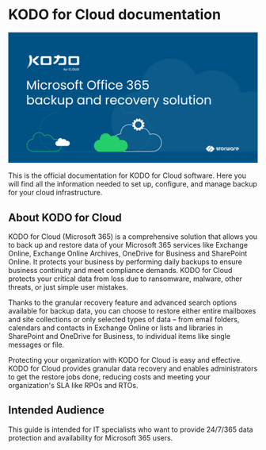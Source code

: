 # KODO for Cloud documentation

![](../../.gitbook/assets/gitbook_pic.png)

This is the official documentation for KODO for Cloud software. Here you will find all the information needed to set up, configure, and manage backup for your cloud infrastructure.

## About KODO for Cloud

KODO for Cloud \(Microsoft 365\) is a comprehensive solution that allows you to back up and restore data of your Microsoft 365 services like Exchange Online, Exchange Online Archives, OneDrive for Business and SharePoint Online. It protects your business by performing daily backups to ensure business continuity and meet compliance demands. KODO for Cloud protects your critical data from loss due to ransomware, malware, other threats, or just simple user mistakes.

Thanks to the granular recovery feature and advanced search options available for backup data, you can choose to restore either entire mailboxes and site collections or only selected types of data – from email folders, calendars and contacts in Exchange Online or lists and libraries in SharePoint and OneDrive for Business, to individual items like single messages or file.

Protecting your organization with KODO for Cloud is easy and effective. KODO for Cloud provides granular data recovery and enables administrators to get the restore jobs done, reducing costs and meeting your organization's SLA like RPOs and RTOs.

## Intended Audience

This guide is intended for IT specialists who want to provide 24/7/365 data protection and availability for Microsoft 365 users.

